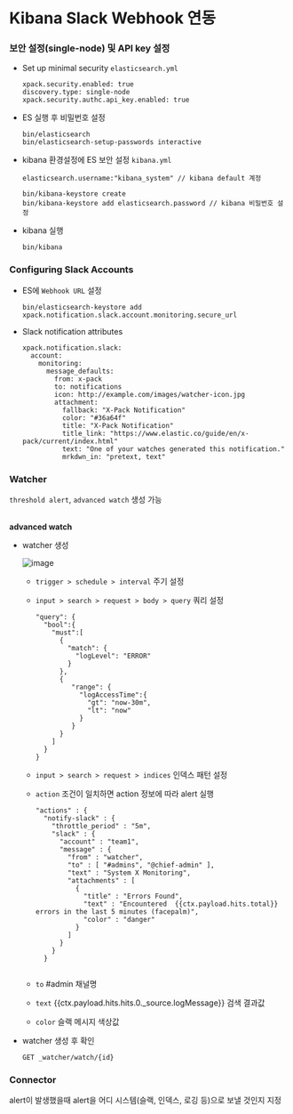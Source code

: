 # Kibana Slack Webhook 연동


### 보안 설정(single-node) 및 API key 설정

- Set up minimal security
`elasticsearch.yml`
  ```
  xpack.security.enabled: true
  discovery.type: single-node
  xpack.security.authc.api_key.enabled: true
  ```

- ES 실행 후 비밀번호 설정
  ```
  bin/elasticsearch
  bin/elasticsearch-setup-passwords interactive
  ```
- kibana 환경설정에 ES 보안 설정 `kibana.yml`
  ```
  elasticsearch.username:"kibana_system" // kibana default 계정 
  ```
  ```
  bin/kibana-keystore create
  bin/kibana-keystore add elasticsearch.password // kibana 비밀번호 설정
  ```

- kibana 실행
  ```
  bin/kibana
  ```

### Configuring Slack Accounts
- ES에 `Webhook URL` 설정
  ```
  bin/elasticsearch-keystore add xpack.notification.slack.account.monitoring.secure_url
  ```

- Slack notification attributes
  ```
  xpack.notification.slack:
    account:
      monitoring:
        message_defaults:
          from: x-pack
          to: notifications
          icon: http://example.com/images/watcher-icon.jpg
          attachment:
            fallback: "X-Pack Notification"
            color: "#36a64f"
            title: "X-Pack Notification"
            title_link: "https://www.elastic.co/guide/en/x-pack/current/index.html"
            text: "One of your watches generated this notification."
            mrkdwn_in: "pretext, text"
  ```


### Watcher
`threshold alert`, `advanced watch` 생성 가능<br><br>

<b>advanced watch</b>
- watcher 생성

  ![image](https://user-images.githubusercontent.com/65100355/192204746-4412fb5a-0421-420a-aaf0-1c44ae12b218.png)

  - `trigger > schedule > interval` 주기 설정
  - `input > search > request > body > query` 쿼리 설정
    ```
    "query": {
      "bool":{
        "must":[
          {
            "match": {
              "logLevel": "ERROR"
            }
          },
          {
             "range": {
               "logAccessTime":{
                 "gt": "now-30m",
                 "lt": "now"
               }
             }
          }        
        ]
      }      
    }
    ```
  - `input > search > request > indices` 인덱스 패턴 설정 
  - `action` 조건이 일치하면 action 정보에 따라 alert 실행
  
    ```
    "actions" : {
      "notify-slack" : {
        "throttle_period" : "5m",
        "slack" : {
          "account" : "team1",
          "message" : {
            "from" : "watcher",
            "to" : [ "#admins", "@chief-admin" ],
            "text" : "System X Monitoring",
            "attachments" : [
              {
                "title" : "Errors Found",
                "text" : "Encountered  {{ctx.payload.hits.total}} errors in the last 5 minutes (facepalm)",
                "color" : "danger"
              }
            ]
          }
        }
      }
      
  - `to` #admin 채널명
  - `text` {{ctx.payload.hits.hits.0._source.logMessage}} 검색 결과값 
  - `color` 슬랙 메시지 색상값


- watcher 생성 후 확인 
  ```
  GET _watcher/watch/{id}
  ```


### Connector
alert이 발생했을때 alert을 어디 시스템(슬랙, 인덱스, 로깅 등)으로 보낼 것인지 지정<br>
